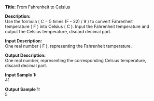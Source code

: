 
**Title:**
From Fahrenheit to Celsius

**Description:**  
Use the formula ( C = 5 times (F - 32) / 9 ) to convert Fahrenheit temperature ( F ) into Celsius ( C ). Input the Fahrenheit temperature and output the Celsius temperature, discard decimal part.

**Input Description:**  
One real number ( F ), representing the Fahrenheit temperature.

**Output Description:**  
One real number, representing the corresponding Celsius temperature, discard decimal part.

**Input Sample 1:**  
41

**Output Sample 1:**  
5
